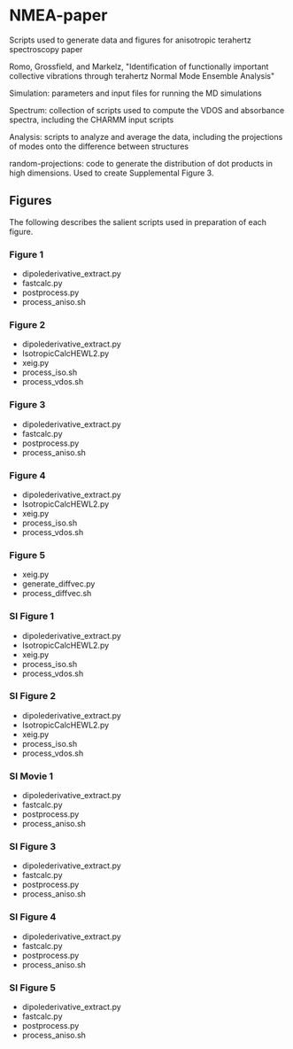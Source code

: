 # NMEA-paper
Scripts used to generate data and figures for anisotropic terahertz spectroscopy paper

Romo, Grossfield, and Markelz, "Identification of functionally important collective vibrations through terahertz Normal Mode Ensemble Analysis"

Simulation: parameters and input files for running the MD simulations

Spectrum: collection of scripts used to compute the VDOS and absorbance spectra, including the CHARMM input scripts

Analysis: scripts to analyze and average the data, including the projections of modes onto the difference between structures

random-projections: code to generate the distribution of dot products in high dimensions. Used to create Supplemental Figure 3.

## Figures
The following describes the salient scripts used in preparation of each figure.

### Figure 1
* dipolederivative_extract.py
* fastcalc.py
* postprocess.py
* process_aniso.sh

### Figure 2
* dipolederivative_extract.py
* IsotropicCalcHEWL2.py
* xeig.py
* process_iso.sh
* process_vdos.sh

### Figure 3
* dipolederivative_extract.py
* fastcalc.py
* postprocess.py
* process_aniso.sh

### Figure 4
* dipolederivative_extract.py
* IsotropicCalcHEWL2.py
* xeig.py
* process_iso.sh
* process_vdos.sh

### Figure 5
* xeig.py
* generate_diffvec.py
* process_diffvec.sh


### SI Figure 1
* dipolederivative_extract.py
* IsotropicCalcHEWL2.py
* xeig.py
* process_iso.sh
* process_vdos.sh

### SI Figure 2
* dipolederivative_extract.py
* IsotropicCalcHEWL2.py
* xeig.py
* process_iso.sh
* process_vdos.sh

### SI Movie 1
* dipolederivative_extract.py
* fastcalc.py
* postprocess.py
* process_aniso.sh

### SI Figure 3
* dipolederivative_extract.py
* fastcalc.py
* postprocess.py
* process_aniso.sh

### SI Figure 4
* dipolederivative_extract.py
* fastcalc.py
* postprocess.py
* process_aniso.sh

### SI Figure 5
* dipolederivative_extract.py
* fastcalc.py
* postprocess.py
* process_aniso.sh

